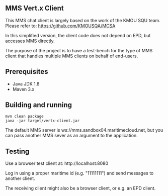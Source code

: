 ## MMS Vert.x Client

This MMS chat client is largely based on the work of the KMOU SQU team. Please refer to:
https://github.com/KMOUSQA/MCSA

In this simplified version, the client code does not depend on EPD, but accesses MMS directly.

The purpose of the project is to have a test-bench for the type of MMS client that handles 
multiple MMS clients on behalf of end-users.

## Prerequisites
* Java JDK 1.8
* Maven 3.x

## Building and running

    mvn clean package
    java -jar target/vertx-client.jar

The default MMS server is ws://mms.sandbox04.maritimecloud.net, but you can pass another MMS sever as an
argument to the application.
    
## Testing

Use a browser test client at: http://localhost:8080

Log in using a proper maritime id (e.g. "11111111") and send messages to another client.

The receiving client might also be a browser client, or e.g. an EPD client.





